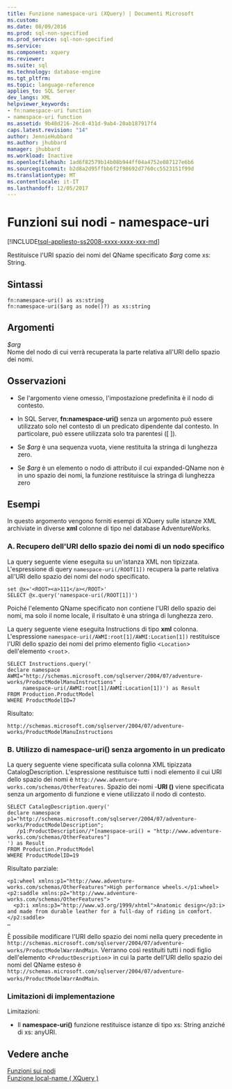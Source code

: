 ```yaml
---
title: Funzione namespace-uri (XQuery) | Documenti Microsoft
ms.custom: 
ms.date: 08/09/2016
ms.prod: sql-non-specified
ms.prod_service: sql-non-specified
ms.service: 
ms.component: xquery
ms.reviewer: 
ms.suite: sql
ms.technology: database-engine
ms.tgt_pltfrm: 
ms.topic: language-reference
applies_to: SQL Server
dev_langs: XML
helpviewer_keywords:
- fn:namespace-uri function
- namespace-uri function
ms.assetid: 9b48d216-26c8-431d-9ab4-20ab187917f4
caps.latest.revision: "14"
author: JennieHubbard
ms.author: jhubbard
manager: jhubbard
ms.workload: Inactive
ms.openlocfilehash: 1ad6f82579b14b08b944ff04a4752e087127e6b6
ms.sourcegitcommit: b2d8a2d95ffbb6f2f98692d7760cc5523151f99d
ms.translationtype: MT
ms.contentlocale: it-IT
ms.lasthandoff: 12/05/2017
---
```

# <a name="functions-on-nodes---namespace-uri"></a>Funzioni sui nodi - namespace-uri
[!INCLUDE[tsql-appliesto-ss2008-xxxx-xxxx-xxx-md](../includes/tsql-appliesto-ss2008-xxxx-xxxx-xxx-md.md)]

  Restituisce l'URI spazio dei nomi del QName specificato *$arg* come xs: String.  
  
## <a name="syntax"></a>Sintassi  
  
```  
fn:namespace-uri() as xs:string  
fn:namespace-uri($arg as node()?) as xs:string  
```  
  
## <a name="arguments"></a>Argomenti  
 *$arg*  
 Nome del nodo di cui verrà recuperata la parte relativa all'URI dello spazio dei nomi.  
  
## <a name="remarks"></a>Osservazioni  
  
-   Se l'argomento viene omesso, l'impostazione predefinita è il nodo di contesto.  
  
-   In SQL Server, **fn:namespace-uri()** senza un argomento può essere utilizzato solo nel contesto di un predicato dipendente dal contesto. In particolare, può essere utilizzata solo tra parentesi ([ ]).  
  
-   Se *$arg* è una sequenza vuota, viene restituita la stringa di lunghezza zero.  
  
-   Se *$arg* è un elemento o nodo di attributo il cui expanded-QName non è in uno spazio dei nomi, la funzione restituisce la stringa di lunghezza zero  
  
## <a name="examples"></a>Esempi  
 In questo argomento vengono forniti esempi di XQuery sulle istanze XML archiviate in diverse **xml** colonne di tipo nel database AdventureWorks.  
  
### <a name="a-retrieve-namespace-uri-of-a-specific-node"></a>A. Recupero dell'URI dello spazio dei nomi di un nodo specifico  
 La query seguente viene eseguita su un'istanza XML non tipizzata. L'espressione di query `namespace-uri(/ROOT[1])` recupera la parte relativa all'URI dello spazio dei nomi del nodo specificato.  
  
```  
set @x='<ROOT><a>111</a></ROOT>'  
SELECT @x.query('namespace-uri(/ROOT[1])')  
```  
  
 Poiché l'elemento QName specificato non contiene l'URI dello spazio dei nomi, ma solo il nome locale, il risultato è una stringa di lunghezza zero.  
  
 La query seguente viene eseguita Instructions di tipo **xml** colonna. L'espressione `namespace-uri(/AWMI:root[1]/AWMI:Location[1])` restituisce l'URI dello spazio dei nomi del primo elemento figlio <`Location`> dell'elemento <`root`>.  
  
```  
SELECT Instructions.query('  
declare namespace AWMI="http://schemas.microsoft.com/sqlserver/2004/07/adventure-works/ProductModelManuInstructions" ;  
     namespace-uri(/AWMI:root[1]/AWMI:Location[1])') as Result  
FROM Production.ProductModel  
WHERE ProductModelID=7  
```  
  
 Risultato:  
  
```  
http://schemas.microsoft.com/sqlserver/2004/07/adventure-works/ProductModelManuInstructions  
```  
  
### <a name="b-using-namespace-uri-without-argument-in-a-predicate"></a>B. Utilizzo di namespace-uri() senza argomento in un predicato  
 La query seguente viene specificata sulla colonna XML tipizzata CatalogDescription. L'espressione restituisce tutti i nodi elemento il cui URI dello spazio dei nomi è `http://www.adventure-works.com/schemas/OtherFeatures`. Spazio dei nomi -**URI ()** viene specificata senza un argomento di funzione e viene utilizzato il nodo di contesto.  
  
```  
SELECT CatalogDescription.query('  
declare namespace p1="http://schemas.microsoft.com/sqlserver/2004/07/adventure-works/ProductModelDescription";  
   /p1:ProductDescription//*[namespace-uri() = "http://www.adventure-works.com/schemas/OtherFeatures"]  
') as Result  
FROM Production.ProductModel  
WHERE ProductModelID=19  
```  
  
 Risultato parziale:  
  
```  
<p1:wheel xmlns:p1="http://www.adventure-works.com/schemas/OtherFeatures">High performance wheels.</p1:wheel>  
<p2:saddle xmlns:p2="http://www.adventure-works.com/schemas/OtherFeatures">  
  <p3:i xmlns:p3="http://www.w3.org/1999/xhtml">Anatomic design</p3:i> and made from durable leather for a full-day of riding in comfort.</p2:saddle>  
…  
```  
  
 È possibile modificare l'URI dello spazio dei nomi nella query precedente in `http://schemas.microsoft.com/sqlserver/2004/07/adventure-works/ProductModelWarrAndMain`. Verranno così restituiti tutti i nodi figlio dell'elemento <`ProductDescription`> in cui la parte dell'URI dello spazio dei nomi del QName esteso è `http://schemas.microsoft.com/sqlserver/2004/07/adventure-works/ProductModelWarrAndMain`.  
  
### <a name="implementation-limitations"></a>Limitazioni di implementazione  
 Limitazioni:  
  
-   Il **namespace-uri()** funzione restituisce istanze di tipo xs: String anziché di xs: anyURI.  
  
## <a name="see-also"></a>Vedere anche  
 [Funzioni sui nodi](http://msdn.microsoft.com/library/09a8affa-3341-4f50-aebc-fdf529e00c08)   
 [Funzione local-name &#40; XQuery &#41;](../xquery/functions-on-nodes-local-name.md)  
  
  
